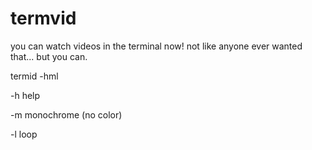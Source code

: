 # termvid

you can watch videos in the terminal now!
not like anyone ever wanted that...
but you can.

termid -hml

-h help

-m monochrome (no color)

-l loop
